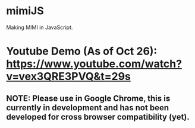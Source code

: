 # mimiJS
Making MIMI in JavaScript. 
# Youtube Demo (As of Oct 26): https://www.youtube.com/watch?v=vex3QRE3PVQ&t=29s
## NOTE: Please use in Google Chrome, this is currently in development and has not been developed for cross browser compatibility (yet). 
